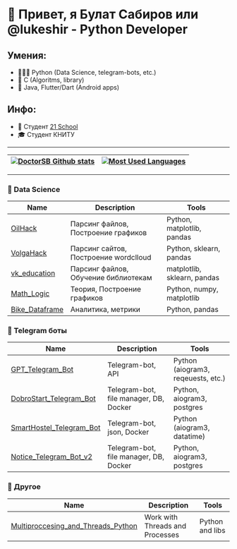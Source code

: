 # 👋 Привет, я Булат Сабиров или @lukeshir - Python Developer
## Умения:
  - 👨🏻‍💻 Python (Data Science, telegram-bots, etc.)
  - 🔩 C (Algoritms, library)
  - 🐸 Java, Flutter/Dart (Android apps)

## Инфо: 
  - 🌱 Студент [21 School](https://21-school.ru)
  - 🎓 Студент КНИТУ


____
|[![DoctorSB Github stats](https://github-readme-stats.vercel.app/api?username=DoctorSB&count_private=true&show_icons=true&hide=contribs,issues&hide_border=true&theme=dark)](https://github.com/DoctorSB?tab=repositories) | [![Most Used Languages](https://github-readme-stats.vercel.app/api/top-langs/?username=DoctorSB&layout=compact&hide_border=true&hide=jupyter%20notebook,vue,javascript,css,html,roff,scss&theme=dark)](https://github.com/DoctorSB?tab=repositories) |
|---|---|
____

### 🐍 Data Science
| Name | Description | Tools |
| --- | --- | --- |
| [OilHack](https://github.com/DoctorSB/OilHack) | Парсинг файлов, Построение графиков | Python, matplotlib, pandas |
| [VolgaHack](https://github.com/DoctorSB/VolgaHack) | Парсинг сайтов, Построение wordclloud | Python, sklearn, pandas |
| [vk_education](https://github.com/DoctorSB/vk_education ) | Парсинг файлов, Обучение библиотекам | matplotlib, sklearn, pandas |
| [Math_Logic](https://github.com/DoctorSB/math_logic) | Теория, Построение графиков | Python, numpy, matplotlib |
| [Bike_Dataframe](https://github.com/DoctorSB/Bike-Dataframe) | Аналитика, метрики | Python, pandas |

### 🐍 Telegram боты
| Name | Description | Tools |
| --- | --- | --- |
| [GPT_Telegram_Bot](https://github.com/DoctorSB/GPT_Telegram_Bot) | Telegram-bot, API | Python (aiogram3, reqeuests, etc.)|
| [DobroStart_Telegram_Bot](https://github.com/DoctorSB/DobroStart_Telegram_Bot) | Telegram-bot, file manager, DB, Docker | Python, aiogram3, postgres |
| [SmartHostel_Telegram_Bot](https://github.com/DoctorSB/SmartHostel_Telegram_Bot) | Telegram-bot, json, Docker | Python (aiogram3, datatime) |
| [Notice_Telegram_Bot_v2](https://github.com/DoctorSB/Notice_Telegram_Bot_v2) | Telegram-bot, file manager, DB, Docker | Python, aiogram3, postgres |

### 🌟 Другое
| Name | Description | Tools |
| --- | --- | --- |
| [Multiproccesing_and_Threads_Python](https://github.com/DoctorSB/Multiproccesing_and_Threads_Python) | Work with Threads and Processes  | Python and libs |


